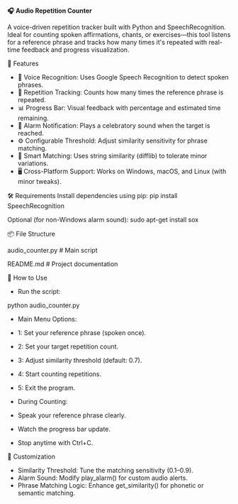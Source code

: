
**🎧 Audio Repetition Counter**

A voice-driven repetition tracker built with Python and SpeechRecognition. Ideal for counting spoken affirmations, chants, or exercises—this tool listens for a reference phrase and tracks how many times it's repeated with real-time feedback and progress visualization.

🚀 Features
- 🎤 Voice Recognition: Uses Google Speech Recognition to detect spoken phrases.
- 🔁 Repetition Tracking: Counts how many times the reference phrase is repeated.
- 📊 Progress Bar: Visual feedback with percentage and estimated time remaining.
- 🔔 Alarm Notification: Plays a celebratory sound when the target is reached.
- ⚙️ Configurable Threshold: Adjust similarity sensitivity for phrase matching.
- 🧠 Smart Matching: Uses string similarity (difflib) to tolerate minor variations.
- 🖥️ Cross-Platform Support: Works on Windows, macOS, and Linux (with minor tweaks).

🛠️ Requirements
Install dependencies using pip:
pip install SpeechRecognition


Optional (for non-Windows alarm sound):
sudo apt-get install sox



📦 File Structure

audio_counter.py       # Main script

README.md              # Project documentation



🧪 How to Use
- Run the script:
  
python audio_counter.py



- Main Menu Options:
  
- 1: Set your reference phrase (spoken once).
- 2: Set your target repetition count.
- 3: Adjust similarity threshold (default: 0.7).
- 4: Start counting repetitions.
- 5: Exit the program.
- During Counting:
- Speak your reference phrase clearly.
- Watch the progress bar update.
- Stop anytime with Ctrl+C.

🧩 Customization

- Similarity Threshold: Tune the matching sensitivity (0.1–0.9).
- Alarm Sound: Modify play_alarm() for custom audio alerts.
- Phrase Matching Logic: Enhance get_similarity() for phonetic or semantic matching.
